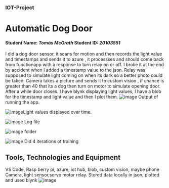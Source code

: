 ### IOT-Project

# Automatic Dog Door
#### Student Name: *Tomás McGrath*   Student ID: *20103551*

I did a dog door sensor, it scans for motion and then records the light value and timestamps and sends it to azure , it processses and should come back from functionapp with a response to turn relay on or off.
I broke it at the end by accident when I added a timestamp value to the json.
Relay was supposed to simulate light coming on when its dark so a better photo could be taken.
Camera takes a picture and sends it to custom vision , if chance is greater than 40 that its a dog then turn on motor to simulate opening door. 
After a while door closes.
I have blynk displaying light values, I have a blob for the timestamp and light value and then I plot them.
![image](https://github.com/user-attachments/assets/0ead296d-ba2c-4bb9-a0f9-48c1eec4a2b4)
Output of running the app.

![image](https://github.com/user-attachments/assets/e48714f2-942e-4713-a415-8ab781e2e1d1
)Light values displayed over time.

![image](https://github.com/user-attachments/assets/bd6677a2-d8da-44f3-957a-d79c0be9c887)
Log file

![image](https://github.com/user-attachments/assets/e2ccdad8-a5af-4f7d-8e02-a29c98a9964f)
folder

![image](https://github.com/user-attachments/assets/f23459a9-da45-4f69-be10-01537d67dc36)
Did 4 iterations of training

## Tools, Technologies and Equipment

VS Code, Rasp berry pi, azure, iot hub, blob, custom vision, maybe phone
Camera, light sensor,servo motor  relay.
Stored data locally in json, plotted and used blynk
![image](https://github.com/user-attachments/assets/98e044c1-ce7c-4672-bacf-43175442522a)



